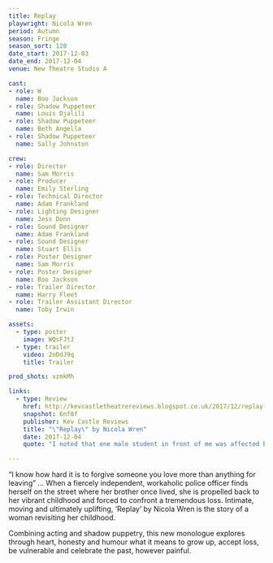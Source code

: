 ```yaml
---
title: Replay
playwright: Nicola Wren
period: Autumn
season: Fringe
season_sort: 120
date_start: 2017-12-03
date_end: 2017-12-04
venue: New Theatre Studio A

cast:
- role: W
  name: Boo Jackson
- role: Shadow Puppeteer
  name: Louis Djalili
- role: Shadow Puppeteer
  name: Beth Angella
- role: Shadow Puppeteer
  name: Sally Johnston

crew:
- role: Director
  name: Sam Morris
- role: Producer
  name: Emily Sterling
- role: Technical Director
  name: Adam Frankland
- role: Lighting Designer
  name: Jess Donn
- role: Sound Designer
  name: Adam Frankland
- role: Sound Designer
  name: Stuart Ellis
- role: Poster Designer
  name: Sam Morris
- role: Poster Designer
  name: Boo Jackson
- role: Trailer Director
  name: Harry Fleet
- role: Trailer Assistant Director
  name: Toby Irwin

assets:
  - type: poster
    image: WQsFJtJ
  - type: trailer
    video: 2nDdJ9q
    title: Trailer

prod_shots: vzmkMh

links:
  - type: Review
    href: http://kevcastletheatrereviews.blogspot.co.uk/2017/12/replay-by-nicola-wren-nottingham-new.html
    snapshot: 6nf8f
    publisher: Kev Castle Reviews
    title: "\"Replay\" by Nicola Wren"
    date: 2017-12-04
    quote: "I noted that one male student in front of me was affected by this story, and you can't have a greater accolade bestowed upon a cast and crew than evoking some emotion from your audience by a piece of art created with talent and love. Both evident in \"Replay\""

---
```


“I know how hard it is to forgive someone you love more than anything for leaving” ​…
When a fiercely independent, workaholic police officer finds herself on the street where her brother
once lived, she is propelled back to her vibrant childhood and forced to confront a tremendous loss.
Intimate, moving and ultimately uplifting, ‘Replay’ by Nicola Wren is the story of a woman revisiting
her childhood.

Combining acting and shadow puppetry, this new monologue explores through heart, honesty and humour what it means to grow up, accept loss, be vulnerable and celebrate the past, however painful.

